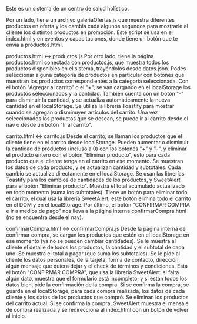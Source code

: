 Este es un sistema de un centro de salud holístico.

Por un lado, tiene un archivo galeriaOfertas.js que muestra diferentes productos en oferta y los cambia cada algunos segundos para mostrarle al cliente los distintos productos en promoción.
Este script se usa en el index.html y en eventos y capacitaciones, donde tiene un botón que te envía a productos.html.

productos.html <-> productos.js
Por otro lado, tiene la página productos.html conectada con productos.js, que muestra todos los productos disponibles en el sistema, trayéndolos desde datos.json.
Podés seleccionar alguna categoría de productos en particular con botones que muestran los productos correspondientes a la categoría seleccionada.
Con el botón "Agregar al carrito" o el "+", se van cargando en el localStorage los productos seleccionados y la cantidad. También cuenta con un botón "-" para disminuir la cantidad, y se actualiza automáticamente la nueva cantidad en el localStorage.
Se utiliza la librería Toastify para mostrar cuando se agregan o disminuyen artículos del carrito.
Una vez seleccionados los productos que se desean, se puede ir al carrito desde el nav o desde un botón "Ir al carrito".

carrito.html <-> carrito.js
Desde el carrito, se llaman los productos que el cliente tiene en el carrito desde localStorage. Pueden aumentar o disminuir la cantidad de productos (incluso a 0) con los botones "+" y "-",
y eliminar el producto entero con el botón "Eliminar producto", esto para cada producto que el cliente tenga en el carrito en ese momento.
Se muestran los datos de cada producto, y se actualizan cantidad y subtotales. Cada cambio se actualiza directamente en el localStorage.
Se usan las librerías Toastify para los cambios de cantidades de los productos, y SweetAlert para el botón "Eliminar producto".
Muestra el total acumulado actualizado en todo momento (suma los subtotales).
Tiene un botón para eliminar todo el carrito, el cual usa la librería SweetAlert; este botón elimina todo el carrito en el DOM y en el localStorage.
Por último, el botón "CONFIRMAR COMPRA e ir a medios de pago" nos lleva a la página interna confirmarCompra.html (no se encuentra desde el nav).

confirmarCompra.html <-> confirmarCompra.js
Desde la página interna de confirmar compra, se cargan los productos que estén en el localStorage en ese momento (ya no se pueden cambiar cantidades). Se le muestra al cliente el detalle de todos los productos, la cantidad y el subtotal de cada uno.
Se muestra el total a pagar (que suma los subtotales).
Se le pide al cliente los datos personales, de la tarjeta, forma de contacto, dirección, algún mensaje que quiera dejar y el check de términos y condiciones.
Está el botón "CONFIRMAR COMPRA", que usa la librería SweetAlert: si falta algún dato, muestra que el formulario está incompleto; y si están todos los datos bien, pide la confirmación de la compra.
Si se confirma la compra, se guarda en el localStorage, para cada compra realizada, los datos de cada cliente y los datos de los productos que compró. Se eliminan los productos del carrito actual.
Si se confirma la compra, SweetAlert muestra el mensaje de compra realizada y se redirecciona al index.html con un botón de volver al inicio.
